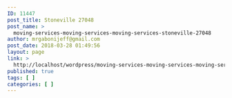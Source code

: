 ```yaml
---
ID: 11447
post_title: Stoneville 27048
post_name: >
  moving-services-moving-services-moving-services-stoneville-27048
author: mrgabonijeff@gmail.com
post_date: 2018-03-28 01:49:56
layout: page
link: >
  http://localhost/wordpress/moving-services-moving-services-moving-services-stoneville-27048/
published: true
tags: [ ]
categories: [ ]
---
```

